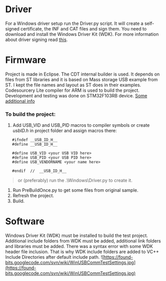 # Driver #
For a Windows driver setup run the Driver.py script. It will create a self-signed certificate, the INF and CAT files and sign them. You need to download and install the Windows Driver Kit (WDK). For more information about driver signing read [this](http://searchingforbit.blogspot.com/2012/04/winusb-communication-with-stm32-part-3.html).

# Firmware #
Project is made in Eclipse. The CDT internal builder is used. It depends on files from ST libraries and it is based on Mass storage USB example from ST. I kept the file names and layout as ST does in their examples. Codesourcery Lite compiler for ARM is used to build the project. Development and testing was done on STM32F103RB device.
[Some additional info](http://searchingforbit.blogspot.com/2012/04/winusb-communication-with-stm32-part-1.html)

### To build the project: ###
  1. Add USB\_VID and USB\_PID macros to compiler symbols or create _usbID.h_ in project folder and assign macros there:
```
   #ifndef __USB_ID_H__
   #define __USB_ID_H__

   #define USB_VID <your USB VID here>
   #define USB_PID <your USB PID here>
   #define USB_VENDORNAME <your name here>

   #endif  //  __USB_ID_H__
```

> or (preferably) run the .\Windows\Driver.py to create it.
  1. Run PreBuildOnce.py to get some files from original sample.
  1. Refresh the project.
  1. Build.

# Software #
Windows Driver Kit (WDK) must be installed to build the test project. Additional include folders from WDK must be added, additional link folders and libraries must be added. There was a syntax error with some WDK header file inclusion. That is why WDK include folders are added to VC++ Include Directories after default include path.
![https://found-bits.googlecode.com/svn/wiki/WinUSBCommTestSettings.jpg](https://found-bits.googlecode.com/svn/wiki/WinUSBCommTestSettings.jpg)